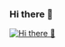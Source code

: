 ### Hi there 👋

<!--
**bharathk005/bharathk005** is a ✨ _special_ ✨ repository because its `README.md` (this file) appears on your GitHub profile.

Here are some ideas to get you started:

- 🔭 I’m currently working on ...
- 🌱 I’m currently learning ...
- 👯 I’m looking to collaborate on ...
- 🤔 I’m looking for help with ...
- 💬 Ask me about ...
- 📫 How to reach me: ...
- 😄 Pronouns: ...
- ⚡ Fun fact: ...
-->

[![Hi there 👋](https://github-readme-stats.vercel.app/api?username=bharathk005&count_private=true&include_all_commits=true&show_icons=true&hide=stars)](https://github.com/anuraghazra/github-readme-stats)
